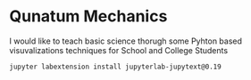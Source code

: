  # Qunatum Mechanics
 
 I would like to teach basic science thorugh some Pyhton based visuvalizations techniques for School and College Students 
```
jupyter labextension install jupyterlab-jupytext@0.19
```
